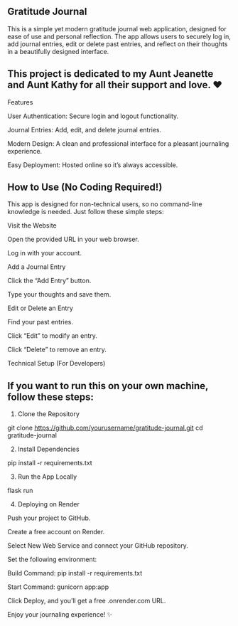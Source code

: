 ## Gratitude Journal

This is a simple yet modern gratitude journal web application, designed for ease of use and personal reflection. The app allows users to securely log in, add journal entries, edit or delete past entries, and reflect on their thoughts in a beautifully designed interface.


## This project is dedicated to my Aunt Jeanette and Aunt Kathy for all their support and love. ❤️

Features

User Authentication: Secure login and logout functionality.

Journal Entries: Add, edit, and delete journal entries.

Modern Design: A clean and professional interface for a pleasant journaling experience.

Easy Deployment: Hosted online so it’s always accessible.

## How to Use (No Coding Required!)

This app is designed for non-technical users, so no command-line knowledge is needed. Just follow these simple steps:

Visit the Website

Open the provided URL in your web browser.

Log in with your account.

Add a Journal Entry

Click the “Add Entry” button.

Type your thoughts and save them.

Edit or Delete an Entry

Find your past entries.

Click “Edit” to modify an entry.

Click “Delete” to remove an entry.

Technical Setup (For Developers)

## If you want to run this on your own machine, follow these steps:

1. Clone the Repository

git clone https://github.com/yourusername/gratitude-journal.git
cd gratitude-journal

2. Install Dependencies

pip install -r requirements.txt

3. Run the App Locally

flask run

4. Deploying on Render

Push your project to GitHub.

Create a free account on Render.

Select New Web Service and connect your GitHub repository.

Set the following environment:

Build Command: pip install -r requirements.txt

Start Command: gunicorn app:app

Click Deploy, and you’ll get a free .onrender.com URL.

Enjoy your journaling experience! ✨